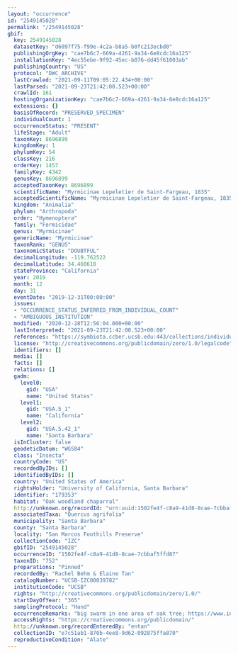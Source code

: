 ```yaml
---
layout: "occurrence"
id: "2549145028"
permalink: "/2549145028"
gbif:
  key: 2549145028
  datasetKey: "d6097f75-f99e-4c2a-b8a5-b0fc213ecbd0"
  publishingOrgKey: "cae7b6c7-669a-4261-9a34-6e8cdc16a125"
  installationKey: "4ec55ebe-9f92-45ec-b076-dd45f61003ab"
  publishingCountry: "US"
  protocol: "DWC_ARCHIVE"
  lastCrawled: "2021-09-11T09:05:22.434+00:00"
  lastParsed: "2021-09-23T21:42:00.523+00:00"
  crawlId: 161
  hostingOrganizationKey: "cae7b6c7-669a-4261-9a34-6e8cdc16a125"
  extensions: {}
  basisOfRecord: "PRESERVED_SPECIMEN"
  individualCount: 1
  occurrenceStatus: "PRESENT"
  lifeStage: "Adult"
  taxonKey: 8696899
  kingdomKey: 1
  phylumKey: 54
  classKey: 216
  orderKey: 1457
  familyKey: 4342
  genusKey: 8696899
  acceptedTaxonKey: 8696899
  scientificName: "Myrmicinae Lepeletier de Saint-Fargeau, 1835"
  acceptedScientificName: "Myrmicinae Lepeletier de Saint-Fargeau, 1835"
  kingdom: "Animalia"
  phylum: "Arthropoda"
  order: "Hymenoptera"
  family: "Formicidae"
  genus: "Myrmicinae"
  genericName: "Myrmicinae"
  taxonRank: "GENUS"
  taxonomicStatus: "DOUBTFUL"
  decimalLongitude: -119.762522
  decimalLatitude: 34.460618
  stateProvince: "California"
  year: 2019
  month: 12
  day: 31
  eventDate: "2019-12-31T00:00:00"
  issues:
  - "OCCURRENCE_STATUS_INFERRED_FROM_INDIVIDUAL_COUNT"
  - "AMBIGUOUS_INSTITUTION"
  modified: "2020-12-28T12:56:04.000+00:00"
  lastInterpreted: "2021-09-23T21:42:00.523+00:00"
  references: "https://symbiota.ccber.ucsb.edu:443/collections/individual/index.php?occid=179353"
  license: "http://creativecommons.org/publicdomain/zero/1.0/legalcode"
  identifiers: []
  media: []
  facts: []
  relations: []
  gadm:
    level0:
      gid: "USA"
      name: "United States"
    level1:
      gid: "USA.5_1"
      name: "California"
    level2:
      gid: "USA.5.42_1"
      name: "Santa Barbara"
  isInCluster: false
  geodeticDatum: "WGS84"
  class: "Insecta"
  countryCode: "US"
  recordedByIDs: []
  identifiedByIDs: []
  country: "United States of America"
  rightsHolder: "University of California, Santa Barbara"
  identifier: "179353"
  habitat: "Oak woodland chaparral"
  http://unknown.org/recordId: "urn:uuid:1502fe4f-c8a9-41d8-8cae-7cbbaf5ffd87"
  associatedTaxa: "Quercus agrifolia"
  municipality: "Santa Barbara"
  county: "Santa Barbara"
  locality: "San Marcos Foothills Preserve"
  collectionCode: "IZC"
  gbifID: "2549145028"
  occurrenceID: "1502fe4f-c8a9-41d8-8cae-7cbbaf5ffd87"
  taxonID: "752"
  preparations: "Pinned"
  recordedBy: "Rachel Behm & Elaine Tan"
  catalogNumber: "UCSB-IZC00039782"
  institutionCode: "UCSB"
  rights: "http://creativecommons.org/publicdomain/zero/1.0/"
  startDayOfYear: "365"
  samplingProtocol: "Hand"
  occurrenceRemarks: "big swarm in one area of oak tree; https://www.inaturalist.org/observations/37145017"
  accessRights: "https://creativecommons.org/publicdomain/"
  http://unknown.org/recordEnteredBy: "entan"
  collectionID: "e7c51ab1-870b-4ee8-9d62-092875ffa870"
  reproductiveCondition: "Alate"
---
```

